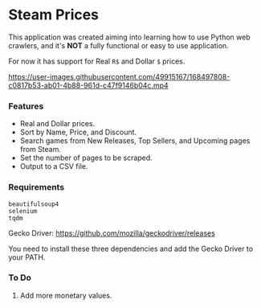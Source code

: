 # Steam Prices

This application was created aiming into learning how to use Python web crawlers, and it's **NOT** a fully functional or easy to use application.

For now it has support for Real `R$` and Dollar `$` prices.

https://user-images.githubusercontent.com/49915167/168497808-c0817b53-ab01-4b88-961d-c47f9146b04c.mp4

### Features
- Real and Dollar prices.
- Sort by Name, Price, and Discount.
- Search games from New Releases, Top Sellers, and Upcoming pages from Steam.
- Set the number of pages to be scraped.
- Output to a CSV file.

### Requirements

```
beautifulsoup4
selenium
tqdm
```

Gecko Driver: https://github.com/mozilla/geckodriver/releases

You need to install these three dependencies and add the Gecko Driver to your PATH.

### To Do

1. Add more monetary values.
